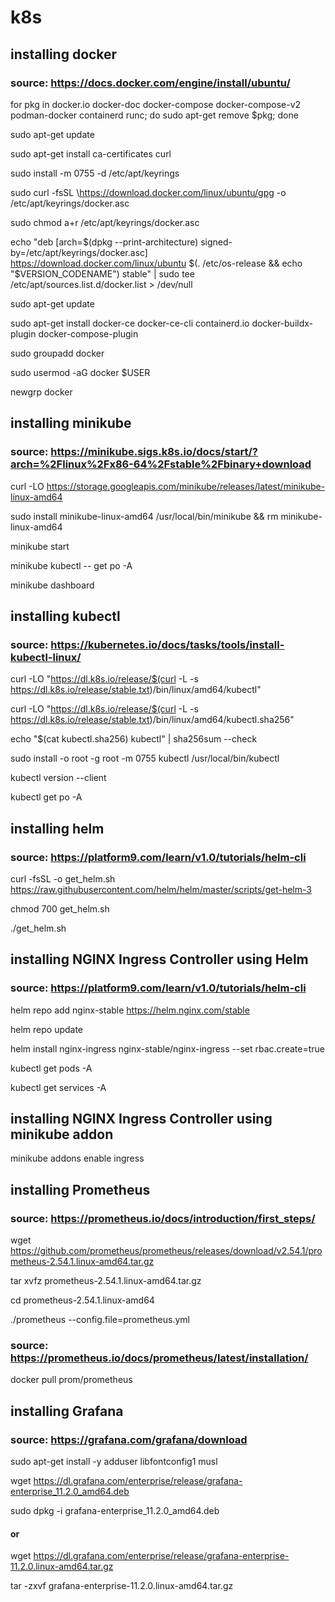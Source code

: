 # k8s

## installing docker
### source: https://docs.docker.com/engine/install/ubuntu/

for pkg in docker.io docker-doc docker-compose docker-compose-v2 podman-docker containerd runc; do sudo apt-get remove $pkg; done

sudo apt-get update

sudo apt-get install ca-certificates curl

sudo install -m 0755 -d /etc/apt/keyrings

sudo curl -fsSL \https://download.docker.com/linux/ubuntu/gpg -o /etc/apt/keyrings/docker.asc

sudo chmod a+r /etc/apt/keyrings/docker.asc

echo "deb [arch=$(dpkg --print-architecture) signed-by=/etc/apt/keyrings/docker.asc] https://download.docker.com/linux/ubuntu $(. /etc/os-release && echo "$VERSION_CODENAME") stable" | sudo tee /etc/apt/sources.list.d/docker.list > /dev/null

sudo apt-get update

sudo apt-get install docker-ce docker-ce-cli containerd.io docker-buildx-plugin docker-compose-plugin

sudo groupadd docker

sudo usermod -aG docker $USER

newgrp docker

## installing minikube
### source: https://minikube.sigs.k8s.io/docs/start/?arch=%2Flinux%2Fx86-64%2Fstable%2Fbinary+download

curl -LO https://storage.googleapis.com/minikube/releases/latest/minikube-linux-amd64

sudo install minikube-linux-amd64 /usr/local/bin/minikube && rm minikube-linux-amd64

minikube start

minikube kubectl -- get po -A

minikube dashboard

## installing kubectl
### source: https://kubernetes.io/docs/tasks/tools/install-kubectl-linux/

curl -LO "https://dl.k8s.io/release/$(curl -L -s https://dl.k8s.io/release/stable.txt)/bin/linux/amd64/kubectl"

curl -LO "https://dl.k8s.io/release/$(curl -L -s https://dl.k8s.io/release/stable.txt)/bin/linux/amd64/kubectl.sha256"

echo "$(cat kubectl.sha256)  kubectl" | sha256sum --check

sudo install -o root -g root -m 0755 kubectl /usr/local/bin/kubectl

kubectl version --client

kubectl get po -A

## installing helm
### source: https://platform9.com/learn/v1.0/tutorials/helm-cli

curl -fsSL -o get_helm.sh https://raw.githubusercontent.com/helm/helm/master/scripts/get-helm-3

chmod 700 get_helm.sh

./get_helm.sh

## installing NGINX Ingress Controller using Helm
### source: https://platform9.com/learn/v1.0/tutorials/helm-cli

helm repo add nginx-stable https://helm.nginx.com/stable

helm repo update

helm install nginx-ingress nginx-stable/nginx-ingress --set rbac.create=true

kubectl get pods -A

kubectl get services -A

## installing NGINX Ingress Controller using minikube addon

minikube addons enable ingress

## installing Prometheus
### source: https://prometheus.io/docs/introduction/first_steps/

wget https://github.com/prometheus/prometheus/releases/download/v2.54.1/prometheus-2.54.1.linux-amd64.tar.gz

tar xvfz prometheus-2.54.1.linux-amd64.tar.gz

cd prometheus-2.54.1.linux-amd64

./prometheus --config.file=prometheus.yml

### source: https://prometheus.io/docs/prometheus/latest/installation/

docker pull prom/prometheus

## installing Grafana
### source: https://grafana.com/grafana/download

sudo apt-get install -y adduser libfontconfig1 musl

wget https://dl.grafana.com/enterprise/release/grafana-enterprise_11.2.0_amd64.deb

sudo dpkg -i grafana-enterprise_11.2.0_amd64.deb

#### or

wget https://dl.grafana.com/enterprise/release/grafana-enterprise-11.2.0.linux-amd64.tar.gz

tar -zxvf grafana-enterprise-11.2.0.linux-amd64.tar.gz
